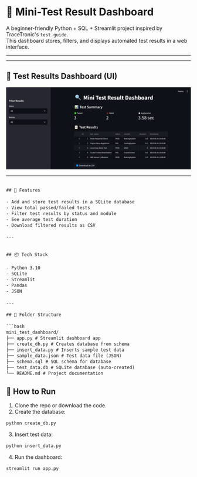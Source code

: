 # 🧪 Mini-Test Result Dashboard

A beginner-friendly Python + SQL + Streamlit project inspired by TraceTronic's `test.guide`.  
This dashboard stores, filters, and displays automated test results in a web interface.

---
---

## 📸 Test Results Dashboard (UI)

![Streamlit Dashboard Screenshot](screenshot.PNG)

---




```

## 🚀 Features

- Add and store test results in a SQLite database
- View total passed/failed tests
- Filter test results by status and module
- See average test duration
- Download filtered results as CSV

---


## 📦 Tech Stack

- Python 3.10
- SQLite
- Streamlit
- Pandas
- JSON

---

## 📁 Folder Structure

```bash
mini_test_dashboard/
├── app.py # Streamlit dashboard app
├── create_db.py # Creates database from schema
├── insert_data.py # Inserts sample test data
├── sample_data.json # Test data file (JSON)
├── schema.sql # SQL schema for database
├── test_data.db # SQLite database (auto-created)
└── README.md # Project documentation

```

## 🏁 How to Run

1. Clone the repo or download the code.
2. Create the database:

```bash
python create_db.py
```

3. Insert test data:
```bash
python insert_data.py
```


4. Run the dashboard:
```bash
streamlit run app.py
```



